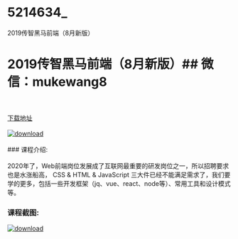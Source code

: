 # 5214634_
2019传智黑马前端（8月新版）
# 2019传智黑马前端（8月新版）## 微信：mukewang8
<br/></br>[下载地址](http://www.36tz.cn/article/5214634 "下载地址")
<br/></br>[![download](http://36tz.cn/muke_img/2020_07_1-91-300x174.png "下载地址")](http://www.36tz.cn/article/5214634 "下载地址")
<br/></br>### 课程介绍:<br/></br>2020年了，Web前端岗位发展成了互联网最重要的研发岗位之一，所以招聘要求也是水涨船高， CSS & HTML & JavaScript 三大件已经不能满足需求了，我们要学的更多，包括一些开发框架（jq、vue、react、node等）、常用工具和设计模式等。

### 课程截图:
[![download](http://36tz.cn/muke_img/2020_07_2-92.png "下载地址")](http://www.36tz.cn/article/5214634 "下载地址")
